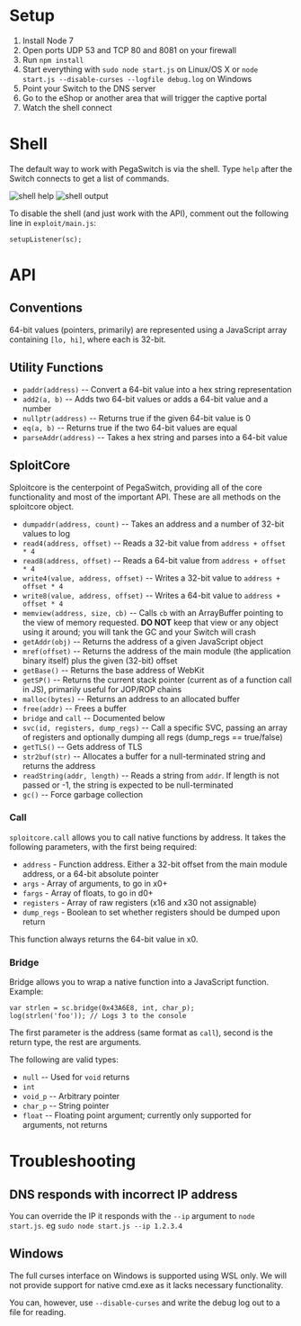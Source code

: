 Setup
=====

1. Install Node 7
2. Open ports UDP 53 and TCP 80 and 8081 on your firewall
3. Run `npm install`
4. Start everything with `sudo node start.js` on Linux/OS X or `node start.js --disable-curses --logfile debug.log` on Windows
5. Point your Switch to the DNS server
6. Go to the eShop or another area that will trigger the captive portal
7. Watch the shell connect

Shell
=====

The default way to work with PegaSwitch is via the shell.  Type `help` after the Switch connects to get a list of commands.

![shell help](https://i.imgur.com/qlfEhRJ.png)
![shell output](https://pegaswitch.com/shell.png)

To disable the shell (and just work with the API), comment out the following line in `exploit/main.js`:

	setupListener(sc);

API
===

Conventions
-----------

64-bit values (pointers, primarily) are represented using a JavaScript array containing `[lo, hi]`, where each is 32-bit.

Utility Functions
-----------------

- `paddr(address)` -- Convert a 64-bit value into a hex string representation
- `add2(a, b)` -- Adds two 64-bit values or adds a 64-bit value and a number
- `nullptr(address)` -- Returns true if the given 64-bit value is 0
- `eq(a, b)` -- Returns true if the two 64-bit values are equal
- `parseAddr(address)` -- Takes a hex string and parses into a 64-bit value

SploitCore
----------

Sploitcore is the centerpoint of PegaSwitch, providing all of the core functionality and most of the important API.  These are all methods on the sploitcore object.

- `dumpaddr(address, count)` -- Takes an address and a number of 32-bit values to log
- `read4(address, offset)` -- Reads a 32-bit value from `address + offset * 4`
- `read8(address, offset)` -- Reads a 64-bit value from `address + offset * 4`
- `write4(value, address, offset)` -- Writes a 32-bit value to `address + offset * 4`
- `write8(value, address, offset)` -- Writes a 64-bit value to `address + offset * 4`
- `memview(address, size, cb)` -- Calls `cb` with an ArrayBuffer pointing to the view of memory requested.  **DO NOT** keep that view or any object using it around; you will tank the GC and your Switch will crash
- `getAddr(obj)` -- Returns the address of a given JavaScript object
- `mref(offset)` -- Returns the address of the main module (the application binary itself) plus the given (32-bit) offset
- `getBase()` -- Returns the base address of WebKit
- `getSP()` -- Returns the current stack pointer (current as of a function call in JS), primarily useful for JOP/ROP chains
- `malloc(bytes)` -- Returns an address to an allocated buffer
- `free(addr)` -- Frees a buffer
- `bridge` and `call` -- Documented below
- `svc(id, registers, dump_regs)` -- Call a specific SVC, passing an array of registers and optionally dumping all regs (dump_regs == true/false)
- `getTLS()` -- Gets address of TLS
- `str2buf(str)` -- Allocates a buffer for a null-terminated string and returns the address
- `readString(addr, length)` -- Reads a string from `addr`.  If length is not passed or -1, the string is expected to be null-terminated
- `gc()` -- Force garbage collection

### Call

`sploitcore.call` allows you to call native functions by address.  It takes the following parameters, with the first being required:

- `address` - Function address. Either a 32-bit offset from the main module address, or a 64-bit absolute pointer
- `args` - Array of arguments, to go in x0+
- `fargs` - Array of floats, to go in d0+
- `registers` - Array of raw registers (x16 and x30 not assignable)
- `dump_regs` - Boolean to set whether registers should be dumped upon return

This function always returns the 64-bit value in x0.

### Bridge

Bridge allows you to wrap a native function into a JavaScript function.  Example:

	var strlen = sc.bridge(0x43A6E8, int, char_p);
	log(strlen('foo')); // Logs 3 to the console

The first parameter is the address (same format as `call`), second is the return type, the rest are arguments.

The following are valid types:

- `null` -- Used for `void` returns
- `int`
- `void_p` -- Arbitrary pointer
- `char_p` -- String pointer
- `float` -- Floating point argument; currently only supported for arguments, not returns

Troubleshooting
===============

DNS responds with incorrect IP address
--------------------------------------

You can override the IP it responds with the `--ip` argument to `node start.js`. eg `sudo node start.js --ip 1.2.3.4`

Windows
-------

The full curses interface on Windows is supported using WSL only. We will not provide support for native cmd.exe as it lacks necessary functionality.

You can, however, use `--disable-curses` and write the debug log out to a file for reading.
